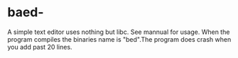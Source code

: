 # baed-
A simple text editor uses nothing but libc. See mannual for usage. When the program compiles the binaries name is "bed".The program does crash when you add past 20 lines. 

